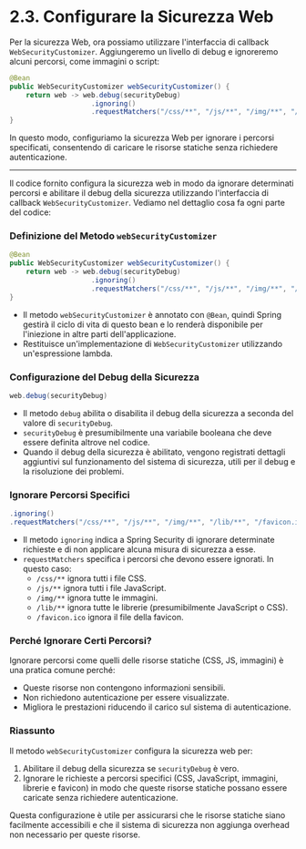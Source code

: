 # 2.3. Configurare la Sicurezza Web

Per la sicurezza Web, ora possiamo utilizzare l'interfaccia di callback `WebSecurityCustomizer`. Aggiungeremo un livello di debug e ignoreremo alcuni percorsi, come immagini o script:

```java
@Bean
public WebSecurityCustomizer webSecurityCustomizer() {
    return web -> web.debug(securityDebug)
                    .ignoring()
                    .requestMatchers("/css/**", "/js/**", "/img/**", "/lib/**", "/favicon.ico");
}
```

In questo modo, configuriamo la sicurezza Web per ignorare i percorsi specificati, consentendo di caricare le risorse statiche senza richiedere autenticazione.

---

Il codice fornito configura la sicurezza web in modo da ignorare determinati percorsi e abilitare il debug della sicurezza utilizzando l'interfaccia di callback `WebSecurityCustomizer`. Vediamo nel dettaglio cosa fa ogni parte del codice:

### Definizione del Metodo `webSecurityCustomizer`

```java
@Bean
public WebSecurityCustomizer webSecurityCustomizer() {
    return web -> web.debug(securityDebug)
                    .ignoring()
                    .requestMatchers("/css/**", "/js/**", "/img/**", "/lib/**", "/favicon.ico");
}
```

- Il metodo `webSecurityCustomizer` è annotato con `@Bean`, quindi Spring gestirà il ciclo di vita di questo bean e lo renderà disponibile per l'iniezione in altre parti dell'applicazione.
- Restituisce un'implementazione di `WebSecurityCustomizer` utilizzando un'espressione lambda.

### Configurazione del Debug della Sicurezza

```java
web.debug(securityDebug)
```

- Il metodo `debug` abilita o disabilita il debug della sicurezza a seconda del valore di `securityDebug`.
- `securityDebug` è presumibilmente una variabile booleana che deve essere definita altrove nel codice.
- Quando il debug della sicurezza è abilitato, vengono registrati dettagli aggiuntivi sul funzionamento del sistema di sicurezza, utili per il debug e la risoluzione dei problemi.

### Ignorare Percorsi Specifici

```java
.ignoring()
.requestMatchers("/css/**", "/js/**", "/img/**", "/lib/**", "/favicon.ico");
```

- Il metodo `ignoring` indica a Spring Security di ignorare determinate richieste e di non applicare alcuna misura di sicurezza a esse.
- `requestMatchers` specifica i percorsi che devono essere ignorati. In questo caso:
  - `/css/**` ignora tutti i file CSS.
  - `/js/**` ignora tutti i file JavaScript.
  - `/img/**` ignora tutte le immagini.
  - `/lib/**` ignora tutte le librerie (presumibilmente JavaScript o CSS).
  - `/favicon.ico` ignora il file della favicon.

### Perché Ignorare Certi Percorsi?

Ignorare percorsi come quelli delle risorse statiche (CSS, JS, immagini) è una pratica comune perché:

- Queste risorse non contengono informazioni sensibili.
- Non richiedono autenticazione per essere visualizzate.
- Migliora le prestazioni riducendo il carico sul sistema di autenticazione.

### Riassunto

Il metodo `webSecurityCustomizer` configura la sicurezza web per:

1. Abilitare il debug della sicurezza se `securityDebug` è vero.
2. Ignorare le richieste a percorsi specifici (CSS, JavaScript, immagini, librerie e favicon) in modo che queste risorse statiche possano essere caricate senza richiedere autenticazione.

Questa configurazione è utile per assicurarsi che le risorse statiche siano facilmente accessibili e che il sistema di sicurezza non aggiunga overhead non necessario per queste risorse.
